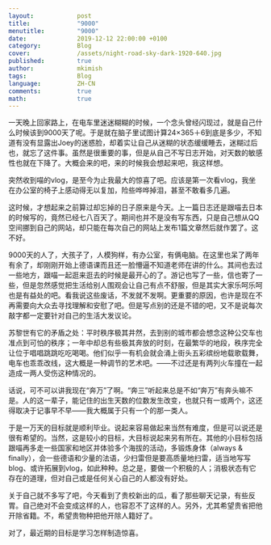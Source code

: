 ```yaml
---
layout:            post
title:             "9000"
menutitle:         "9000"
date:              2019-12-12 22:00:00 +0100
category:          Blog
cover:             /assets/night-road-sky-dark-1920-640.jpg
published:		   true
author:            mkimish
tags:              Blog
language:          ZH-CN
comments:          true
math:			   true
---
```


一天晚上回家路上，在电车里迷迷糊糊的时候，一个念头曾经闪现过，就是自己什么时候该到9000天了呢。于是就在脑子里试图计算24×365＋6到底是多少，不知道有没有显露出Joey的迷惑脸，却着实让自己从迷糊的状态缓缓睡去，迷糊过后也，就忘了这件事。虽然是很重要的事，但是从自己不写日志开始，对天数的敏感性也就在下降了。大概会来的吧，来的时候我会想起来吧，我这样想。

突然收到喵的vlog，是至今为止我最大的惊喜了吧。应该是第一次看vlog，我坐在办公室的椅子上感动得无以复加，险些哗哗掉泪，甚至不敢看多几遍。

这时候，才想起来之前算过却忘掉的日子原来是今天。上一篇日志还是跟喵去日本的时候写的，竟然已经七八百天了。期间也并不是没有写东西，只是自己想从QQ空间挪到自己的网站，却只能在每次自己的网站上发布1篇文章然后就作罢了。这不好。

9000天的人了，大孩子了，人模狗样，有办公室，有俩电脑。在这里也呆了两年有余了，却刚刚开始上德语课而且还一脸懵逼不知道老师在讲的什么。其间也去过一些地方，跟喵一起逛来逛去的时候是最开心的了。游记也写了一些，信也寄了一些，但是忽然感觉把生活给别人围观会让自己有点不舒服，但是其实大家乐呵乐呵也是有益处的吧。看我说这些废话，不发就不发啊。更重要的原因，也许是现在不再需要向大众去寻找理解和安慰了吧。但是写点别的还是不错的吧，又不是说每次敲字都一定要针对自己的生活大发议论。

苏黎世有它的矛盾之处：平时秩序极其井然，去到别的城市都会想念这种公交车也准点到可怕的秩序；一年中却总有些极其奔放的时刻，在最繁华的地段，秩序完全让位于唱唱跳跳吃吃喝喝。他们似乎一有机会就会涌上街头五彩缤纷地载歌载舞，电车也乖乖改线，这大概是一种调节的艺术吧。——不过还是有两列火车撞在一起造成一两人受伤这种情况的。

话说，可不可以讲我现在“奔万”了啊。“奔三”听起来总是不如“奔万”有奔头嘛不是。人的这一辈子，能记住的出生天数的位数发生改变，也就只有一或两个，这还得取决于记事早不早——我大概属于只有一个的那一类人。

于是一万天的目标就是顺利毕业。说起来容易做起来当然有难度，但是可以说还是很有希望的。当然，这是较小的目标，大目标说起来另有所在。其他的小目标包括跟喵再多走一些国家和地区并体验多个海拔的活动，多锻炼身体（always & finally），会一些德语和少量的法语，少扫雷但是要高质量地扫雷，适当地写写blog、或许拓展到vlog，如此种种。总之是，要做一个积极的人；消极状态有它存在的道理，但对自己或是任何关心自己的人都没有好处。

关于自己就不多写了吧，今天看到了贵校新出的瓜，看了那些聊天记录，有些反胃。自己绝对不会变成这样的人，也容忍不了这样的人。另外，尤其希望贵省把他开除省籍。不，希望贵物种把他开除人籍好了。

对了，最近期的目标是学习怎样制造惊喜。


